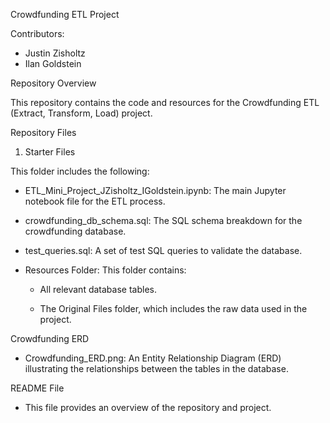 Crowdfunding ETL Project

Contributors:

- Justin Zisholtz
- Ilan Goldstein

Repository Overview

This repository contains the code and resources for the Crowdfunding ETL (Extract, Transform, Load) project.

Repository Files

1. Starter Files

This folder includes the following:

- ETL_Mini_Project_JZisholtz_IGoldstein.ipynb: The main Jupyter notebook file for the ETL process.

- crowdfunding_db_schema.sql: The SQL schema breakdown for the crowdfunding database.

- test_queries.sql: A set of test SQL queries to validate the database.

- Resources Folder: This folder contains:

    - All relevant database tables.

    - The Original Files folder, which includes the raw data used in the project.

Crowdfunding ERD

- Crowdfunding_ERD.png: An Entity Relationship Diagram (ERD) illustrating the relationships between the tables in the database.

README File

- This file provides an overview of the repository and project.
